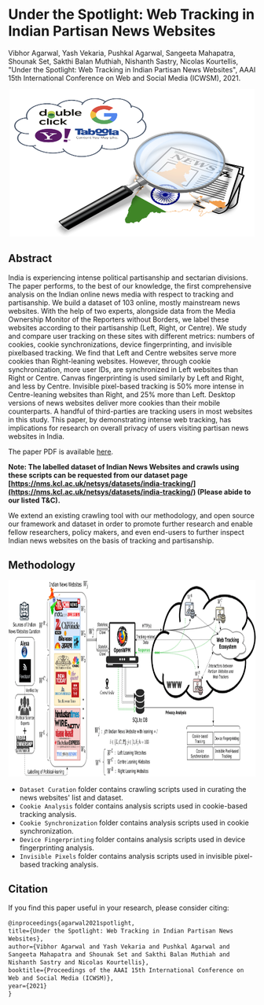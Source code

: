 # Under the Spotlight: Web Tracking in Indian Partisan News Websites

Vibhor Agarwal, Yash Vekaria, Pushkal Agarwal, Sangeeta Mahapatra, Shounak Set, Sakthi Balan Muthiah, Nishanth Sastry, Nicolas Kourtellis, "Under the Spotlight: Web Tracking in Indian Partisan News Websites", AAAI 15th International Conference on Web and Social Media (ICWSM), 2021.

<div align="center">
  <img src="https://github.com/vibhor98/Web-Tracking-in-Indian-Partisan-News-Websites/blob/main/images/project_logo.png" width="500" height="300">
</div>

## Abstract
India is experiencing intense political partisanship and sectarian divisions. The paper performs, to the best of our knowledge, the first comprehensive analysis on the Indian online news media with respect to tracking and partisanship. We build a dataset of 103 online, mostly mainstream news websites. With the help of two experts, alongside data from the Media Ownership Monitor of the Reporters without Borders, we label these websites according to their partisanship (Left, Right, or Centre). We study and compare user tracking on these sites with different metrics: numbers of cookies, cookie synchronizations, device fingerprinting, and invisible pixelbased tracking. We find that Left and Centre websites serve more cookies than Right-leaning websites. However, through cookie synchronization, more user IDs, are synchronized in Left websites than Right or Centre. Canvas fingerprinting is used similarly by Left and Right, and less by Centre. Invisible pixel-based tracking is 50% more intense in Centre-leaning websites than Right, and 25% more than Left. Desktop versions of news websites deliver more cookies than their mobile counterparts. A handful of third-parties are tracking users in most websites in this study. This paper, by demonstrating intense web tracking, has implications for research on overall privacy of users visiting partisan news websites in India.

The paper PDF is available [here](https://arxiv.org/pdf/2102.03656.pdf).

**Note: The labelled dataset of Indian News Websites and crawls using these scripts can be requested from our dataset page [https://nms.kcl.ac.uk/netsys/datasets/india-tracking/](https://nms.kcl.ac.uk/netsys/datasets/india-tracking/) (Please abide to our listed T&C).**

We extend an existing crawling tool with our methodology, and open source our framework and dataset in order to promote further research and enable fellow researchers, policy makers, and even end-users to further inspect Indian news websites on the basis of tracking and partisanship.

## Methodology

<div align="center">
  <img src="https://github.com/vibhor98/Web-Tracking-in-Indian-Partisan-News-Websites/blob/main/images/HPWModel.png" width="900" height="400">
</div>

* `Dataset Curation` folder contains crawling scripts used in curating the news websites' list and dataset.
* `Cookie Analysis` folder contains analysis scripts used in cookie-based tracking analysis.
* `Cookie Synchronization` folder contains analysis scripts used in cookie synchronization.
* `Device Fingerprinting` folder contains analysis scripts used in device fingerprinting analysis.
* `Invisible Pixels` folder contains analysis scripts used in invisible pixel-based tracking analysis.

## Citation
If you find this paper useful in your research, please consider citing:
```
@inproceedings{agarwal2021spotlight,
title={Under the Spotlight: Web Tracking in Indian Partisan News Websites},
author={Vibhor Agarwal and Yash Vekaria and Pushkal Agarwal and Sangeeta Mahapatra and Shounak Set and Sakthi Balan Muthiah and Nishanth Sastry and Nicolas Kourtellis},
booktitle={Proceedings of the AAAI 15th International Conference on Web and Social Media (ICWSM)},
year={2021}
}
```
